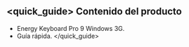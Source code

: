 ## <quick_guide> Contenido del producto
- Energy  Keyboard Pro 9 Windows 3G. 
- Guía rápida.
</quick_guide>
